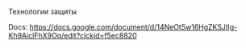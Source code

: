 Технологии защиты

Docs: https://docs.google.com/document/d/14NeOt5w16HgZKSJIIg-Kh9AiclFhX9Oq/edit?clckid=f5ec8820
